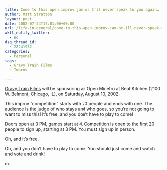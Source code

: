 ```yaml
---
title: Come to this open improv jam or I’ll never speak to you again…
author: Matt Stratton
layout: post
date: 2002-07-24T17:01:00+00:00
url: /life-in-general/come-to-this-open-improv-jam-or-ill-never-speak-to-you-again
aktt_notify_twitter:
  - no
dsq_thread_id:
  - 28241932
categories:
  - Personal
tags:
  - Gravy Train Films
  - Improv

---
```

[Gravy Train Films][1] will be sponsoring an Open Micetro at Beat Kitchen (2100 W. Belmont, Chicago, IL), on Saturday, August 10, 2002.

This improv &#8220;competition&#8221; starts with 20 people and ends with one. The audience is the judge of who stays and who goes, so you&#8217;re not going to want to miss this! It&#8217;s free, and you don&#8217;t have to play to come!

Doors open at 3 PM, games start at 4. Competition is open to the first 20 people to sign up, starting at 3 PM. You must sign up in person.

Oh, and it&#8217;s free.

Oh, and you don&#8217;t have to play to come. You should just come and watch and vote and drink!

m.

 [1]: https://www.gravytrainfilms.com